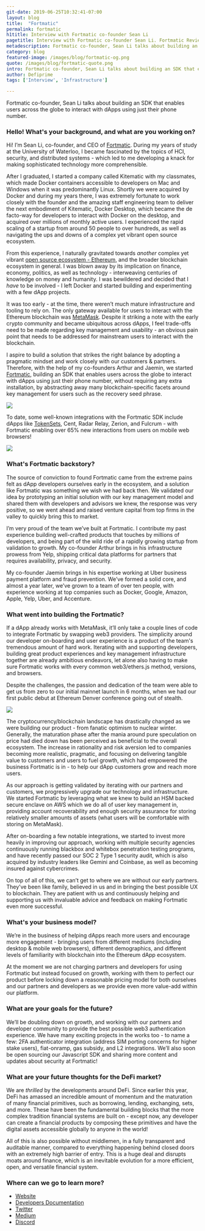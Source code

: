 ```yaml
---
git-date: 2019-06-25T10:32:41-07:00
layout: blog
title:  "Fortmatic"
permalink: fortmatic
h1title: Interview with Fortmatic co-founder Sean Li
pagetitle: Interview with Fortmatic co-founder Sean Li. Fortmatic Review.
metadescription: Fortmatic co-founder, Sean Li talks about building an SDK that enables users across the globe to interact with dApps using just their phone number.
category: blog
featured-image: /images/blog/fortmatic-og.png
quote: /images/blog/fortmatic-quote.png
intro: Fortmatic co-founder, Sean Li talks about building an SDK that enables users across the globe to interact with dApps using just their phone number.
author: Defiprime
tags: ['Interview', 'Infrastructure']

---
```

Fortmatic co-founder, Sean Li talks about building an SDK that enables users across the globe to interact with dApps using just their phone number.

### Hello! What's your background, and what are you working on?

Hi! I’m Sean Li, co-founder, and CEO of [Fortmatic](https://fortmatic.com/). During my years of study at the University of Waterloo, I became fascinated by the topics of HCI, security, and distributed systems - which led to me developing a knack for making sophisticated technology more comprehensible.

After I graduated, I started a company called Kitematic with my classmates, which made Docker containers accessible to developers on Mac and Windows when it was predominantly Linux. Shortly we were acquired by Docker and during my years there, I was extremely fortunate to work closely with the founder and the amazing staff engineering team to deliver the next embodiment of Kitematic, Docker Desktop, which became the de facto-way for developers to interact with Docker on the desktop, and acquired over millions of monthly active users. I experienced the rapid scaling of a startup from around 50 people to over hundreds, as well as navigating the ups and downs of a complex yet vibrant open source ecosystem.

From this experience, I naturally gravitated towards _another_ complex yet vibrant [open source ecosystem - Ethereum](/ethereum), and the broader blockchain ecosystem in general. I was blown away by its implication on finance, economy, politics, as well as technology - interweaving centuries of knowledge on money and humanity. I was bewildered and decided that I _have_ to be involved - I left Docker and started building and experimenting with a few dApp projects.

It was too early - at the time, there weren’t much mature infrastructure and tooling to rely on. The only gateway available for users to interact with the Ethereum blockchain was [MetaMask](https://metamask.io). Despite it striking a note with the early crypto community and became ubiquitous across dApps, I feel trade-offs need to be made regarding key management and usability - an obvious pain point that needs to be addressed for mainstream users to interact with the blockchain.

I aspire to build a solution that strikes the right balance by adopting a pragmatic mindset and work closely with our customers & partners. Therefore, with the help of my co-founders Arthur and Jaemin, we started [Fortmatic](https://fortmatic.com/), building an SDK that enables users across the globe to interact with dApps using just their phone number, without requiring any extra installation, by abstracting away many blockchain-specific facets around key management for users such as the recovery seed phrase.

![](/images/blog/fortmatic1.png)

To date, some well-known integrations with the Fortmatic SDK include dApps like [TokenSets](/tokensets), Cent, Radar Relay, Zerion, and Fulcrum - with Fortmatic enabling over 65% new interactions from users on mobile web browsers!

![](images/blog/fortmatic2.gif)

### What's Fortmatic backstory?

The source of conviction to found Fortmatic came from the extreme pains felt as dApp developers ourselves early in the ecosystem, and a solution like Fortmatic was something we wish we had back then. We validated our idea by prototyping an initial solution with our key management model and shared them with developers and advisors we knew, the response was very positive, so we went ahead and raised venture capital from top firms in the valley to quickly bring this to market.

I’m very proud of the team we’ve built at Fortmatic. I contribute my past experience building well-crafted products that touches by millions of developers, and being part of the wild ride of a rapidly growing startup from validation to growth. My co-founder Arthur brings in his infrastructure prowess from Yelp, shipping critical data platforms for partners that requires availability, privacy, and security.

My co-founder Jaemin brings in his expertise working at Uber business payment platform and fraud prevention. We’ve formed a solid core, and almost a year later, we’ve grown to a team of over ten people, with experience working at top companies such as Docker, Google, Amazon, Apple, Yelp, Uber, and Accenture.

### What went into building the Fortmatic?

If a dApp already works with MetaMask, it’ll only take a couple lines of code to integrate Fortmatic by swapping web3 providers. The simplicity around our developer on-boarding and user experience is a product of the team's tremendous amount of hard work. Iterating with and supporting developers, building great product experiences and key management infrastructure together are already ambitious endeavors, let alone also having to make sure Fortmatic works with every common web3/ethers.js method, versions, and browsers.

Despite the challenges, the passion and dedication of the team were able to get us from zero to our initial mainnet launch in 6 months, when we had our first public debut at Ethereum Denver conference going out of stealth.

![](/images/blog/fortmatic3.png)

The cryptocurrency/blockchain landscape has drastically changed as we were building our product - from fanatic optimism to nuclear winter. Generally, the maturation phase after the mania around pure speculation on price had died down has been perceived as beneficial to the overall ecosystem. The increase in rationality and risk aversion led to companies becoming more realistic, pragmatic, and focusing on delivering tangible value to customers and users to fuel growth, which had empowered the business Fortmatic is in - to help our dApp customers grow and reach more users.

As our approach is getting validated by iterating with our partners and customers, we progressively upgrade our technology and infrastructure. We started Fortmatic by leveraging what we knew to build an HSM backed secure enclave on AWS which we do all of user key management in, providing account recoverability and enough security assurance for storing relatively smaller amounts of assets (what users will be comfortable with storing on MetaMask).

After on-boarding a few notable integrations, we started to invest more heavily in improving our approach, working with multiple security agencies continuously running blackbox and whitebox penetration testing programs, and have recently passed our SOC 2 Type 1 security audit, which is also acquired by industry leaders like Gemini and Coinbase, as well as becoming insured against cybercrimes.

On top of all of this, we can’t get to where we are without our early partners. They’ve been like family, believed in us and in bringing the best possible UX to blockchain. They are patient with us and continuously helping and supporting us with invaluable advice and feedback on making Fortmatic even more successful.

### What's your business model?

We’re in the business of helping dApps reach more users and encourage more engagement - bringing users from different mediums (including desktop & mobile web browsers), different demographics, and different levels of familiarity with blockchain into the Ethereum dApp ecosystem.

At the moment we are not charging partners and developers for using Fortmatic but instead focused on growth, working with them to perfect our product before locking down a reasonable pricing model for both ourselves and our partners and developers as we provide even more value-add within our platform.

### What are your goals for the future?

We’ll be doubling down on growth, and working with our partners and developer community to provide the best possible web3 authentication experience. We have many exciting projects in the works too - to name a few: 2FA authenticator integration (address SIM porting concerns for higher stake users), fiat-onramp, gas subsidy, and L2 integrations. We’ll also soon be open sourcing our Javascript SDK and sharing more content and updates about security at Fortmatic!

### What are your future thoughts for the DeFi market?

We are _thrilled_ by the developments around DeFi. Since earlier this year, DeFi has amassed an incredible amount of momentum and the maturation of many financial primitives, such as borrowing, lending, exchanging, sets, and more. These have been the fundamental building blocks that the more complex tradition financial systems are built on - except now, any developer can create a financial products by composing these primitives and have the digital assets accessible globally to anyone in the world!

All of this is also possible without middlemen, in a fully transparent and auditable manner, compared to everything happening behind closed doors with an extremely high barrier of entry. This is a huge deal and disrupts moats around finance, which is an inevitable evolution for a more efficient, open, and versatile financial system.

### Where can we go to learn more?

- [Website](https://fortmatic.com/)
- [Developers Documentation](https://developers.fortmatic.com/docs)
- [Twitter](https://twitter.com/fortmatic)
- [Medium](https://medium.com/fortmatic)
- [Discord](https://discord.gg/JqrDbRB)
